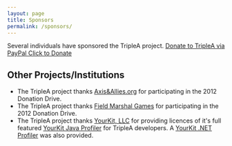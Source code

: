 ```yaml
---
layout: page
title: Sponsors
permalink: /sponsors/
---
```

Several individuals have sponsored the TripleA project.
[Donate to TripleA via PayPal Click to Donate](https://www.paypal.com/cgi-bin/webscr?item_name=Donation+to+TripleA&cmd=_donations&business=veqryn@hotmail.com&Z3JncnB0=)

## Other Projects/Institutions

* The TripleA project thanks [Axis&Allies.org](http://www.axisandallies.org/) for participating in the 2012 Donation Drive.
* The TripleA project thanks [Field Marshal Games](http://www.fieldmarshalgames.com/) for participating in the 2012 Donation Drive.
* The TripleA project thanks [YourKit, LLC](https://www.yourkit.com/) for providing licences of it's full featured [YourKit Java Profiler](https://www.yourkit.com/java/profiler/index.jsp) for TripleA developers. A [YourKit .NET Profiler](https://www.yourkit.com/.net/profiler/index.jsp) was also provided.
